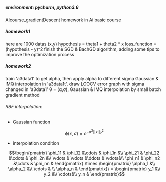 ##### environment: pycharm, python3.6
AIcourse_gradientDescent
homework in Ai basic course

##### homework1
here are 1000 datas (x,y)
hypothesis = theta1 + theta2 * x
loss_function = (hypothesis - y)^2
finish the SGD & BachGD algorithm, adding some tips to improve the optimization process

##### homework2

train 'a3data1' to get alpha, then apply alpha to different sigma Gaussian & IMQ interpolation in 'a3data1t'.
draw LOOCV error graph with sigma changed in 'a3data1'
θ = (α,σ), Gaussian & IMQ interpolation by small batch gradient method

###### RBF interpolation:

* Gaussian function

```math
\phi(x,\sigma) = e^{-\sigma^2||x||_2^2}
```

* interpolation condition

```math
\begin{pmatrix}
\phi_11 & \phi_12 &\cdots & \phi_1n &\\
\phi_21 & \phi_22 &\cdots & \phi_2n &\\
\vdots & \vdots &\ddots & \vdots&\\
\phi_n1 & \phi_n2 &\cdots & \phi_nn &
\end{pmatrix}

\times

\begin{pmatrix}
\alpha_1 &\\
\alpha_2 &\\
\cdots & \\
\alpha_n &
\end{pmatrix}\
=
\begin{pmatrix}
y_1 &\\
y_2 &\\
\cdots&\\
y_n &
\end{pmatrix}
```
